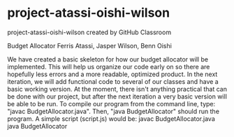 # project-atassi-oishi-wilson
project-atassi-oishi-wilson created by GitHub Classroom

Budget Allocator 
Ferris Atassi, Jasper Wilson, Benn Oishi

We have created a basic skeleton for how our budget allocator will be implemented. This will help us organize our code early on so there are hopefully less errors and a more readable, optimized product. 
In the next iteration, we will add functional code to several of our classes and have a basic working version. At the moment, there isn't anything practical that can be done with our project, but after the next iteration a very basic version will be able to be run.
To compile our program from the command line, type: "javac BudgetAllocator.java". Then, "java BudgetAllocator" should run the program. A simple script (script.js) would be:
javac BudgetAllocator.java
java BudgetAllocator
